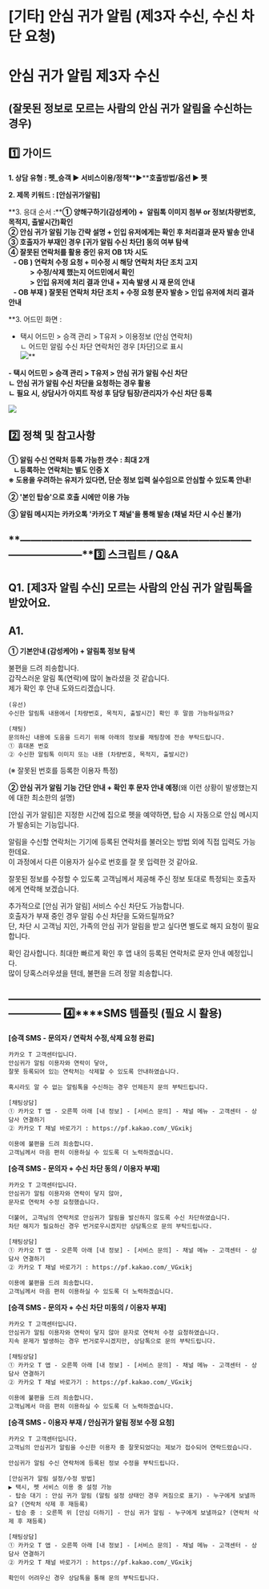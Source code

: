 # [기타] 안심 귀가 알림 (제3자 수신, 수신 차단 요청)

**안심 귀가 알림** **제3자** **수신**
===========================

**(잘못된 정보로 모르는 사람의 안심 귀가 알림을 수신하는 경우)**
---------------------------------------

**1️⃣ 가이드**
-----------

**1. 상담 유형 : 펫\_승객 ▶ 서비스이용/정책****▶****호출방법/옵션 ▶ **펫****

**2. 제목 키워드 : [안심귀가알림]**

**3. 응대 순서 :****① 양해구하기(감성케어) +  알림톡 이미지 첨부 or 정보(차량번호, 목적지, 출발시간)확인   
② 안심 귀가 알림 기능 간략 설명 + 인입 유저에게는 확인 후 처리결과 문자 발송 안내  
③ 호출자가 부재인 경우 [귀가 알림 수신 차단] 동의 여부 탐색  
④ 잘못된 연락처를 활용 중인 유저 OB 1차 시도  
   - OB ) 연락처 수정 요청 + 미수정 시 해당 연락처 차단 조치 고지  
             > 수정/삭제 했는지 어드민에서 확인  
             > 인입 유저에 처리 결과 안내 + 지속 발생 시 재 문의 안내  
   - OB 부재 ) 잘못된 연락처 차단 조치 + 수정 요청 문자 발송 > 인입 유저에 처리 결과 안내**

**3. 어드민 화면 :   
- 택시 어드민 > 승객 관리 > T유저 > 이용정보 (안심 연락처)  
ㄴ 어드민 알림 수신 차단 연락처인 경우 [차단]으로 표시  
![](https://kakaomobilitysupport.zendesk.com/hc/article_attachments/39078717187865)**

**- 택시 어드민 > 승객 관리 > T유저 > 안심 귀가 알림 수신 차단  
ㄴ 안심 귀가 알림 수신 차단을 요청하는 경우 활용  
ㄴ 필요 시, 상담사가 아지트 작성 후 담당 팀장/관리자가 수신 차단 등록**

![](https://kakaomobilitysupport.zendesk.com/hc/article_attachments/39078727984537)

**2️⃣ 정책 및 참고사항**
-----------------

**① 알림 수신 연락처 등록 가능한 갯수 : 최대 2개  
   ㄴ등록하는 연락처는 별도 인증 X  
※ 도용을 우려하는 유저가 있다면, 단순 정보 입력 실수임으로 안심할 수 있도록 안내!**

**② '본인 탑승'으로 호출 시에만 이용 가능**

**③ 알림 메시지는 카카오톡 '카카오 T 채널'을 통해 발송 (채널 차단 시 수신 불가)**

**―****―****―****―****―****―****―****―****―****―****―****―****―****―****―****―****―****―****―****―****―****―****―****―****―****―****―****―****―****3️⃣ 스크립트 / Q&A**
-------------------------------------------------------------------------------------------------------------------------------------------------------------------

**Q1.** **[제3자 알림 수신] 모르는 사람의 안심 귀가** **알림톡을 받았어요.**
----------------------------------------------------

**A1.**
-------

**① 기본안내 (감성케어) + 알림톡 정보 탐색**

불편을 드려 죄송합니다.  
갑작스러운 알림 톡(연락)에 많이 놀라셨을 것 같습니다.   
제가 확인 후 안내 도와드리겠습니다.

```
(유선)  
수신한 알림톡 내용에서 [차량번호, 목적지, 출발시간] 확인 후 말씀 가능하실까요?  
  
(채팅)  
문의하신 내용에 도움을 드리기 위해 아래의 정보를 채팅창에 전송 부탁드립니다.  
① 휴대폰 번호   
② 수신한 알림톡 이미지 또는 내용 (차량번호, 목적지, 출발시간)
```

(※ 잘못된 번호를 등록한 이용자 특정)

**② 안심 귀가 알림 기능 간단 안내 + 확인 후 문자 안내 예정**(왜 이런 상황이 발생했는지에 대한 최소한의 설명)

[안심 귀가 알림]은 지정한 시간에 집으로 펫을 예약하면, 탑승 시 자동으로 안심 메시지가 발송되는 기능입니다.

알림을 수신할 연락처는 기기에 등록된 연락처를 불러오는 방법 외에 직접 입력도 가능한데요.   
이 과정에서 다른 이용자가 실수로 번호를 잘 못 입력한 것 같아요.

잘못된 정보를 수정할 수 있도록 고객님께서 제공해 주신 정보 토대로 특정되는 호출자에게 연락해 보겠습니다.

추가적으로 [안심 귀가 알림] 서비스 수신 차단도 가능합니다.  
호출자가 부재 중인 경우 알림 수신 차단을 도와드릴까요?  
단, 차단 시 고객님 지인, 가족의 안심 귀가 알림을 받고 싶다면 별도로 해지 요청이 필요합니다.

확인 감사합니다. 최대한 빠르게 확인 후 앱 내의 등록된 연락처로 문자 안내 예정입니다.  
많이 당혹스러우셨을 텐데, 불편을 드려 정말 죄송합니다.

**―****―****―****―****―****―****―****―****―****―****―****―****―****―****―****―****―****―****―****―****―****―****―****―****―****―****―****―****―** **4️⃣****SMS 템플릿 (필요 시 활용)**
------------------------------------------------------------------------------------------------------------------------------------------------------------------------------

**[승객 SMS - 문의자 / 연락처 수정,삭제 요청 완료]**

```
카카오 T 고객센터입니다.   
안심귀가 알림 이용자와 연락이 닿아,   
잘못 등록되어 있는 연락처는 삭제할 수 있도록 안내하였습니다.  
  
혹시라도 알 수 없는 알림톡을 수신하는 경우 언제든지 문의 부탁드립니다.  
  
[채팅상담]   
① 카카오 T 앱 - 오른쪽 아래 [내 정보] - [서비스 문의] - 채널 메뉴 - 고객센터 - 상담사 연결하기   
② 카카오 T 채널 바로가기 : https://pf.kakao.com/_VGxikj  
  
이용에 불편을 드려 죄송합니다.   
고객님께서 마음 편히 이용하실 수 있도록 더 노력하겠습니다.
```

**[승객 SMS - 문의자 + 수신 차단 동의 / 이용자 부재]**

```
카카오 T 고객센터입니다.   
안심귀가 알림 이용자와 연락이 닿지 않아,  
문자로 연락처 수정 요청했습니다.  
  
더불어, 고객님의 연락처로 안심귀가 알림을 발신하지 않도록 수신 차단하였습니다.   
차단 해지가 필요하신 경우 번거로우시겠지만 상담톡으로 문의 부탁드립니다.  
  
[채팅상담]   
① 카카오 T 앱 - 오른쪽 아래 [내 정보] - [서비스 문의] - 채널 메뉴 - 고객센터 - 상담사 연결하기   
② 카카오 T 채널 바로가기 : https://pf.kakao.com/_VGxikj  
  
이용에 불편을 드려 죄송합니다.   
고객님께서 마음 편히 이용하실 수 있도록 더 노력하겠습니다.
```

**[승객 SMS - 문의자 + 수신 차단 미동의 / 이용자 부재]**

```
카카오 T 고객센터입니다.   
안심귀가 알림 이용자와 연락이 닿지 않아 문자로 연락처 수정 요청하였습니다.   
지속 문제가 발생하는 경우 번거로우시겠지만, 상담톡으로 문의 부탁드립니다.  
  
[채팅상담]   
① 카카오 T 앱 - 오른쪽 아래 [내 정보] - [서비스 문의] - 채널 메뉴 - 고객센터 - 상담사 연결하기   
② 카카오 T 채널 바로가기 : https://pf.kakao.com/_VGxikj  
  
이용에 불편을 드려 죄송합니다.   
고객님께서 마음 편히 이용하실 수 있도록 더 노력하겠습니다.
```

**[승객 SMS - 이용자 부재 / 안심귀가 알림 정보 수정 요청]**

```
카카오 T 고객센터입니다.   
고객님의 안심귀가 알림을 수신한 이용자 중 잘못되었다는 제보가 접수되어 연락드렸습니다.  
  
안심귀가 알림 수신 연락처에 등록된 정보 수정을 부탁드립니다.  
  
[안심귀가 알림 설정/수정 방법]   
▶ 택시, 펫 서비스 이용 중 설정 가능   
- 탑승 대기 : 안심 귀가 알림 (알림 설정 상태인 경우 켜짐으로 표기) - 누구에게 보낼까요? (연락처 삭제 후 재등록)   
- 탑승 중 : 오른쪽 위 [안심 더하기] - 안심 귀가 알림 - 누구에게 보낼까요? (연락처 삭제 후 재등록)  
  
[채팅상담]   
① 카카오 T 앱 - 오른쪽 아래 [내 정보] - [서비스 문의] - 채널 메뉴 - 고객센터 - 상담사 연결하기   
② 카카오 T 채널 바로가기 : https://pf.kakao.com/_VGxikj  
  
확인이 어려우신 경우 상담톡을 통해 문의 부탁드립니다.
```
